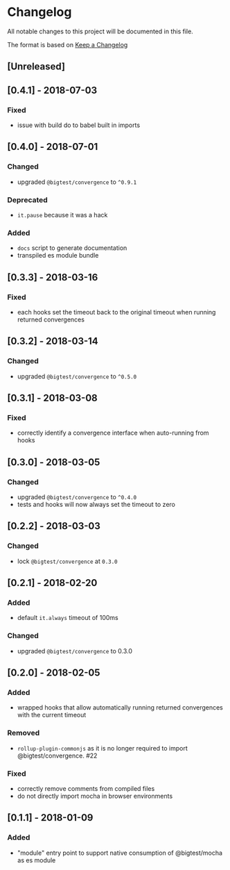 # Changelog
All notable changes to this project will be documented in this file.

The format is based on [Keep a Changelog](http://keepachangelog.com/en/1.0.0/)

## [Unreleased]

## [0.4.1] - 2018-07-03

### Fixed

- issue with build do to babel built in imports

## [0.4.0] - 2018-07-01

### Changed

- upgraded `@bigtest/convergence` to `^0.9.1`

### Deprecated

- `it.pause` because it was a hack

### Added

- `docs` script to generate documentation
- transpiled es module bundle

## [0.3.3] - 2018-03-16

### Fixed

- each hooks set the timeout back to the original timeout when running
  returned convergences

## [0.3.2] - 2018-03-14

### Changed

- upgraded `@bigtest/convergence` to `^0.5.0`

## [0.3.1] - 2018-03-08

### Fixed

- correctly identify a convergence interface when auto-running from hooks

## [0.3.0] - 2018-03-05

### Changed

- upgraded `@bigtest/convergence` to `^0.4.0`
- tests and hooks will now always set the timeout to zero

## [0.2.2] - 2018-03-03

### Changed

- lock `@bigtest/convergence` at `0.3.0`

## [0.2.1] - 2018-02-20

### Added

- default `it.always` timeout of 100ms

### Changed

- upgraded `@bigtest/convergence` to 0.3.0

## [0.2.0] - 2018-02-05

### Added

- wrapped hooks that allow automatically running returned convergences
  with the current timeout

### Removed

- `rollup-plugin-commonjs` as it is no longer required to import
  @bigtest/convergence. #22

### Fixed

- correctly remove comments from compiled files
- do not directly import mocha in browser environments

## [0.1.1] - 2018-01-09

### Added

- "module" entry point to support native consumption of @bigtest/mocha
  as es module
